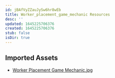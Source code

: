 ```yaml
---
id: jBAfVyZZauJySw6hr8wEb
title: Worker_placement_game_mechanic Resources
desc: ''
updated: 1645225706376
created: 1645225706376
stub: false
isDir: true
---
```

## Imported Assets
- [Worker Placement Game Mechanic.jpg](/assets/worker-placement-game-mechanic.jpg)
